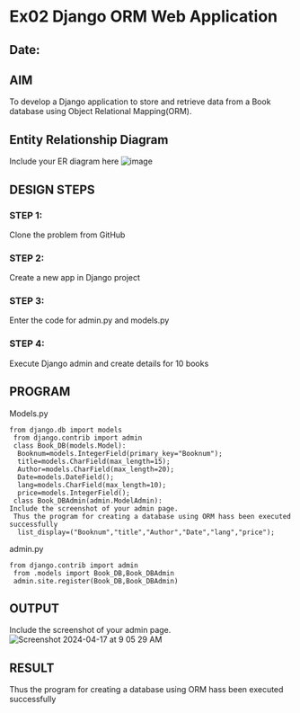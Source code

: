 # Ex02 Django ORM Web Application
## Date: 

## AIM
To develop a Django application to store and retrieve data from a Book database using Object Relational Mapping(ORM).

## Entity Relationship Diagram

Include your ER diagram here
![image](https://github.com/selvasachein/ORM/assets/161415847/6c8fbfef-9849-47ee-846a-8f5e7bc3f592)

## DESIGN STEPS

### STEP 1:
Clone the problem from GitHub

### STEP 2:
Create a new app in Django project

### STEP 3:
Enter the code for admin.py and models.py

### STEP 4:
Execute Django admin and create details for 10 books

## PROGRAM
Models.py
```
from django.db import models
 from django.contrib import admin
 class Book_DB(models.Model):
  Booknum=models.IntegerField(primary_key="Booknum");
  title=models.CharField(max_length=15);
  Author=models.CharField(max_length=20);
  Date=models.DateField();
  lang=models.CharField(max_length=10);
  price=models.IntegerField();
 class Book_DBAdmin(admin.ModelAdmin):
Include the screenshot of your admin page.
 Thus the program for creating a database using ORM hass been executed successfully
  list_display=("Booknum","title","Author","Date","lang","price");
```
admin.py
```
from django.contrib import admin
 from .models import Book_DB,Book_DBAdmin
 admin.site.register(Book_DB,Book_DBAdmin)
```
## OUTPUT

Include the screenshot of your admin page.
![Screenshot 2024-04-17 at 9 05 29 AM](https://github.com/selvasachein/ORM/assets/161415847/5ac0153b-e70d-4d34-8aa4-674a4e6fad19)


## RESULT
Thus the program for creating a database using ORM hass been executed successfully
